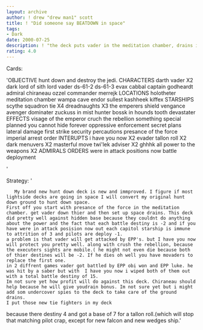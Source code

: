 ```yaml
---
layout: archive
author: ! drew "drew man1" scott
title: ! "Did someone say BEATDOWN in space"
tags:
- Dark
date: 2000-07-25
description: ! "the deck puts vader in the meditation chamber, drains in space and hands out beatdown on a platter."
rating: 4.0
---
```

Cards: 

'OBJECTIVE
hunt down and destroy the jedi.
CHARACTERS
darth vader X2
dark lord of sith
lord vader
ds-61-2
ds-61-3
evax
cabbal
captain godheardt
admiral chiraneau
ozzel
commander merrejk
LOCATIONS
holotheter
meditation chamber
wampa cave
endor
sullest
kashheek
kiffex
STARSHIPS
scythe squadron tie X4
dreadnaughts X3
the emperers shield
vengance
avenger
dominater
zuckuss in mist hunter
bossk in hounds tooth
devastater
EFFECTS
visage of the emperor
cruch the rebellion
something special planned
you cannot hide forever
oppressive enforcement
secret plans
lateral damage
first strike
security percautions
presance of the force
imperial arrest order
INTERUPTS
i have you now X2
evader
tallon roll X2
dark menuvers X2
masterful move
twi'lek adviser X2
ghhhk
all power to the weapons X2
ADMIRALS ORDERS
were in attack positions now
battle deployment


'

Strategy: '

	   My brand new hunt down deck is new and immproved. I figure if most lightside decks are going in space I will convert my original hunt down ground to hunt down space.
	First off you start with presance of the force in the meditation chamber. get vader down thier and then set up space drains. This deck did pretty well against hidden base because they couldnt do anything about the power and the fact that each battle destiny is -2 and if you have were in attack posision now out each capitol starship is immune to attrition of 3 and pilots are deploy -1.
	a problem is that vader will get attacked by EPP's. but I have you now will protect you pretty well. along with crush the rebellion, because the executers sights are mobile.( he might not even die because both of thier destines will be -2. If he dies oh well you have movaders to replace the first one.
	in 2 diffrent games vader got battled by EPP obi won and EPP luke. he was hit by a saber but with  I have you now i wiped both of them out with a total battle destiny of 15.
	Im not sure yet how profit will do against this deck. Chiraneau should help because he will give youdrain bonus. Im not sure yet but i might add som undercover spies to the deck to take care of the ground drains.
	I put those new tie fighters in my deck
because there destiny 4 and got a base of 7 for a tallon roll.(which will stop that matching pilot crap, except for new falcon and new wedges ship.'